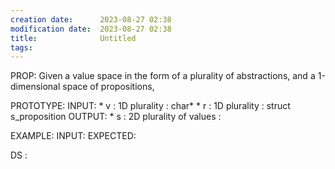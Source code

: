 ```yaml
---
creation date:		2023-08-27 02:38
modification date:	2023-08-27 02:38
title: 				Untitled
tags:
---
```


PROP: Given a value space in the form of a plurality of abstractions, and a 1-dimensional space of propositions, 


PROTOTYPE:
	INPUT:
		* v : 1D plurality : char* 
		* r : 1D plurality : struct s_proposition
	OUTPUT: 
		* s : 2D plurality of values :  

EXAMPLE:
	INPUT:
	EXPECTED: 
	
DS : 